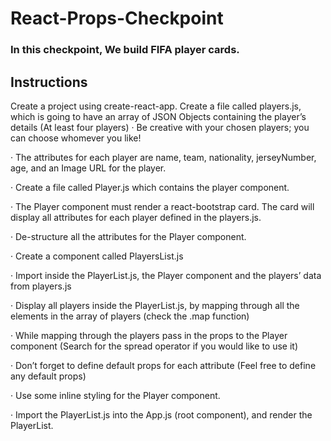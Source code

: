 # React-Props-Checkpoint

### In this checkpoint, We build FIFA player cards.


## Instructions

Create a project using create-react-app.
Create a file called players.js, which is going to have an array of JSON Objects containing the player’s details (At least four players)
·        Be creative with your chosen players; you can choose whomever you like!

·        The attributes for each player are name, team, nationality, jerseyNumber, age, and an Image URL for the player.

·        Create a file called Player.js which contains the player component.

·        The Player component must render a react-bootstrap card. The card will display all attributes for each player defined in the players.js.

·        De-structure all the attributes for the Player component.

·        Create a component called PlayersList.js

·        Import inside the PlayerList.js, the Player component and the players’ data from players.js

·        Display all players inside the PlayerList.js, by mapping through all the elements in the array of players (check the .map function)

·        While mapping through the players pass in the props to the Player component (Search for the spread operator if you would like to use it)

·        Don’t forget to define default props for each attribute (Feel free to define any default props)

·        Use some inline styling for the Player component.

·        Import the PlayerList.js into the App.js (root component), and render the PlayerList.